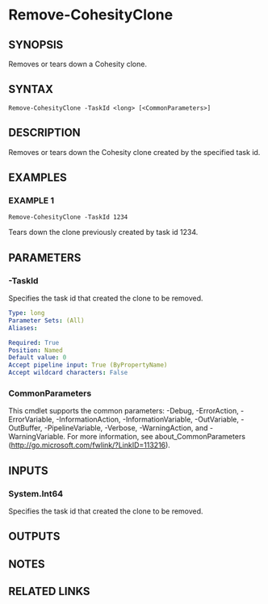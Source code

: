 # Remove-CohesityClone

## SYNOPSIS
Removes or tears down a Cohesity clone.

## SYNTAX

```
Remove-CohesityClone -TaskId <long> [<CommonParameters>]
```

## DESCRIPTION
Removes or tears down the Cohesity clone created by the specified task id.

## EXAMPLES

### EXAMPLE 1
```
Remove-CohesityClone -TaskId 1234
```

Tears down the clone previously created by task id 1234.

## PARAMETERS

### -TaskId
Specifies the task id that created the clone to be removed.

```yaml
Type: long
Parameter Sets: (All)
Aliases:

Required: True
Position: Named
Default value: 0
Accept pipeline input: True (ByPropertyName)
Accept wildcard characters: False
```

### CommonParameters
This cmdlet supports the common parameters: -Debug, -ErrorAction, -ErrorVariable, -InformationAction, -InformationVariable, -OutVariable, -OutBuffer, -PipelineVariable, -Verbose, -WarningAction, and -WarningVariable.
For more information, see about_CommonParameters (http://go.microsoft.com/fwlink/?LinkID=113216).

## INPUTS

### System.Int64
Specifies the task id that created the clone to be removed.

## OUTPUTS

## NOTES

## RELATED LINKS
